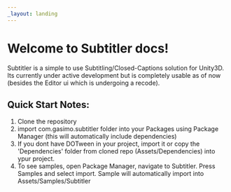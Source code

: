 ```yaml
---
_layout: landing
---
```


# Welcome to **Subtitler** docs!
Subtitler is a simple to use Subtitling/Closed-Captions solution for Unity3D. Its currently under active development but is completely usable as of now (besides the Editor ui which is undergoing a recode).


## Quick Start Notes:

1. Clone the repository
2. import com.gasimo.subtitler folder into your Packages using Package Manager (this will automatically include dependencies)
3. If you dont have DOTween in your project, import it or copy the 'Dependencies' folder from cloned repo (Assets/Dependencies) into ypur project. 
4. To see samples, open Package Manager, navigate to Subtitler. Press Samples and select import. Sample will automatically import into Assets/Samples/Subtitler


